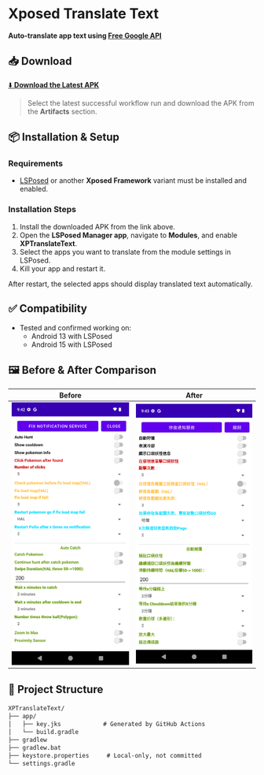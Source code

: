# Xposed Translate Text

**Auto-translate app text using [Free Google API](https://github.com/ssut/py-googletrans/issues/268)**

## 📥 Download

[⬇️ **Download the Latest APK**](https://github.com/tianci-sh/XPTranslateText/actions/workflows/build.yml)
> Select the latest successful workflow run and download the APK from the **Artifacts** section.

## 📦 **Installation & Setup**

### Requirements
- [LSPosed](https://github.com/LSPosed/LSPosed) or another **Xposed Framework** variant must be
  installed and enabled.

### Installation Steps

1. Install the downloaded APK from the link above.
2. Open the **LSPosed Manager app**, navigate to **Modules**, and enable **XPTranslateText**.
3. Select the apps you want to translate from the module settings in LSPosed.
4. Kill your app and restart it.

After restart, the selected apps should display translated text automatically.

## ✅ **Compatibility**
- Tested and confirmed working on:
    - Android 13 with LSPosed
    - Android 15 with LSPosed

## 🖼️ **Before & After Comparison**

| Before                                    | After                                    |
|-------------------------------------------|------------------------------------------|
| <img src="images/before.png" width="300"> | <img src="images/after.png" width="300"> |

## 📁 **Project Structure**

```text
XPTranslateText/
├── app/
│   ├── key.jks            # Generated by GitHub Actions
│   └── build.gradle
├── gradlew
├── gradlew.bat
├── keystore.properties     # Local-only, not committed
└── settings.gradle
```